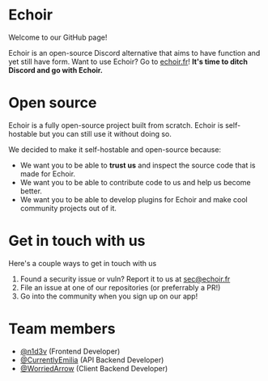 # Echoir
Welcome to our GitHub page!

Echoir is an open-source Discord alternative that aims to have function and yet still have form. Want to use Echoir? Go to [echoir.fr](https://echoir.fr)! **It's time to ditch Discord and go with Echoir.**
# Open source
Echoir is a fully open-source project built from scratch. Echoir is self-hostable but you can still use it without doing so.

We decided to make it self-hostable and open-source because:
- We want you to be able to **trust us** and inspect the source code that is made for Echoir.
- We want you to be able to contribute code to us and help us become better.
- We want you to be able to develop plugins for Echoir and make cool community projects out of it.

# Get in touch with us
Here's a couple ways to get in touch with us

1. Found a security issue or vuln? Report it to us at [sec@echoir.fr](mailto:sec@echoir.fr)
2. File an issue at one of our repositories (or preferrably a PR!)
3. Go into the community when you sign up on our app!

# Team members
- [@n1d3v](https://github.com/n1d3v) (Frontend Developer)
- [@CurrentlyEmilia](https://github.com/CurrentlyEmilia) (API Backend Developer)
- [@WorriedArrow](https://github.com/WorriedArrow) (Client Backend Developer)

